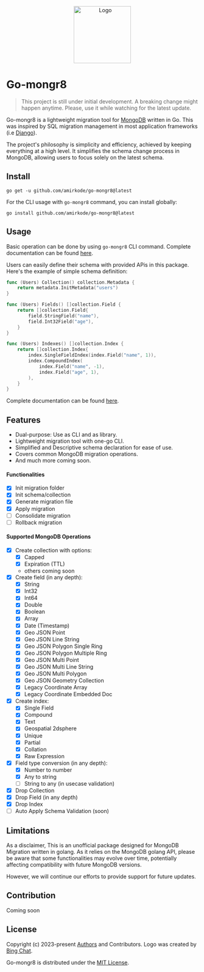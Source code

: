 <p align="center">
  <img src="https://iili.io/JBuv0g4.png" alt="Logo" height=150>
</p>

# Go-mongr8
> This project is still under initial development. A breaking change might happen anytime. Please, use it while watching for the latest update.

Go-mongr8 is a lightweight migration tool for [MongoDB](https://www.mongodb.com/) written in Go. This was inspired by SQL migration management in most application frameworks (i.e [Django](https://www.djangoproject.com/)).

The project's philosophy is simplicity and efficiency, achieved by keeping everything at a high level. It simplifies the schema change process in MongoDB, allowing users to focus solely on the latest schema.

## Install

```cli
go get -u github.com/amirkode/go-mongr8@latest
```

For the CLI usage with `go-mongr8` command, you can install globally:
```cli
go install github.com/amirkode/go-mongr8@latest
```

## Usage
Basic operation can be done by using `go-mongr8` CLI command. Complete documentation can be found [here]().

Users can easily define their schema with provided APis in this package. Here's the example of simple schema definition:

```go
func (Users) Collection() collection.Metadata {
	return metadata.InitMetadata("users")
}

func (Users) Fields() []collection.Field {
	return []collection.Field{
		field.StringField("name"),
		field.Int32Field("age"),
	}
}

func (Users) Indexes() []collection.Index {
	return []collection.Index{
		index.SingleFieldIndex(index.Field("name", 1)),
		index.CompoundIndex(
			index.Field("name", -1),
			index.Field("age", 1),
		),
	}
}

```
Complete documentation can be found [here]().

## Features
- Dual-purpose: Use as CLI and as library.
- Lightweight migration tool with one-go CLI.
- Simplified and Descriptive schema declaration for ease of use.
- Covers common MongoDB migration operations.
- And much more coming soon.

#### Functionalities
- [x] Init migration folder
- [x] Init schema/collection
- [x] Generate migration file
- [x] Apply migration
- [ ] Consolidate migration
- [ ] Rollback migration

#### Supported MongoDB Operations
- [x] Create collection with options:
  - [x] Capped
  - [x] Expiration (TTL)
  - others coming soon
- [x] Create field (in any depth):
  - [x] String
  - [x] Int32
  - [x] Int64
  - [x] Double
  - [x] Boolean
  - [x] Array
  - [x] Date (Timestamp)
  - [x] Geo JSON Point
  - [x] Geo JSON Line String
  - [x] Geo JSON Polygon Single Ring
  - [x] Geo JSON Polygon Multiple Ring
  - [x] Geo JSON Multi Point
  - [x] Geo JSON Multi Line String
  - [x] Geo JSON Multi Polygon
  - [x] Geo JSON Geometry Collection
  - [x] Legacy Coordinate Array
  - [x] Legacy Coordinate Embedded Doc
- [x] Create index:
  - [x] Single Field
  - [x] Compound
  - [x] Text
  - [x] Geospatial 2dsphere
  - [x] Unique
  - [x] Partial
  - [x] Collation
  - [x] Raw Expression
- [x] Field type conversion (in any depth):
    - [x] Number to number
    - [x] Any to string
    - [ ] String to any (in usecase validation)
- [x] Drop Collection
- [x] Drop Field (in any depth)
- [x] Drop Index
- [ ] Auto Apply Schema Validation (soon)

## Limitations
As a disclaimer, This is an unofficial package designed for MongoDB Migration written in golang. As it relies on the MongoDB golang API, please be aware that some functionalities may evolve over time, potentially affecting compatibility with future MongoDB versions.

However, we will continue our efforts to provide support for future updates.

## Contribution
Coming soon
## License
Copyright (c) 2023-present [Authors](https://github.com/amirkode) and Contributors. Logo was created by [Bing Chat](https://bing.com).

Go-mongr8 is distributed under the [MIT License](https://opensource.org/license/mit/).
